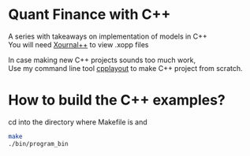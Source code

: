 # Quant Finance with C++
A series with takeaways on implementation of models in C++  
You will need [Xournal++](https://xournalpp.github.io/) to view .xopp files   

In case making new C++ projects sounds too much work,  
Use my command line tool [cpplayout](https://github.com/yashvaibhav19/cpplayout/) to make C++ project from scratch.   

# How to build the C++ examples?  
cd into the directory where Makefile is and  
```bash
make
./bin/program_bin
```  